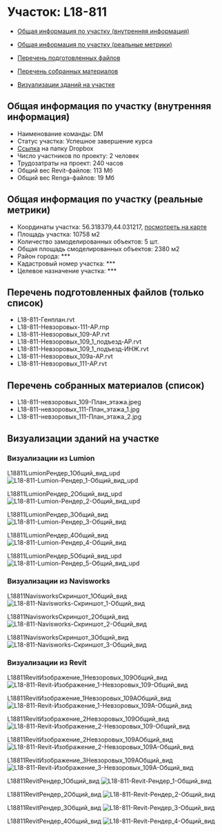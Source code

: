 # Участок: L18-811

* [Общая информация по участку (внутренняя информация)](#Chapter1)

* [Общая информация по участку (реальные метрики)](#Chapter2)

* [Перечень подготовленных файлов](#Chapter3)

* [Перечень собранных материалов](#Chapter4)

* [Визуализации зданий на участке](#Chapter6)

## <a id="Chapter1"></a> Общая информация по участку (внутренняя информация)
+ Наименование команды: DM
+ Статус участка: Успешное завершение курса
+ [Ссылка](https://www.dropbox.com/sh/wvvgv1nw1iqred9/AAD1e-s4jrxq-fLJD_06-qC1a/L18_811?dl=0) на папку Dropbox
+ Число участников по проекту: 2 человек
+ Трудозатраты на проект: 240 часов
+ Общий вес Revit-файлов: 113 Мб
+ Общий вес Renga-файлов: 19 Мб
## <a id="Chapter2"></a> Общая информация по участку (реальные метрики)
+ Координаты участка: 56.318379,44.031217, [посмотреть на карте](https://yandex.ru/maps/47/nizhny-novgorod/?ll=44.031217%2C56.318379&z=19)
+ Площадь участка: 10758 м2
+ Количество замоделированных объектов: 5 шт.
+ Общая площадь смоделированных объектов: 2380 м2
+ Район города: *** 
+ Кадастровый номер участка: *** 
+ Целевое назначение участка: *** 
## <a id="Chapter3"></a> Перечень подготовленных файлов (только список)
+ L18-811-Генплан.rvt
+ L18-811-Невзоровых-111-АР.rnp
+ L18-811-Невзоровых_109-АР.rvt
+ L18-811-Невзоровых_109_1_подъезд-АР.rvt
+ L18-811-Невзоровых_109_1_подъезд-ИНЖ.rvt
+ L18-811-Невзоровых_109а-АР.rvt
+ L18-811-Невзоровых_111-АР.rvt
## <a id="Chapter4"></a> Перечень собранных материалов (список)
+ L18-811-невзоровых_109-План_этажа.jpeg
+ L18-811-невзоровых_111-План_этажа_1.jpg
+ L18-811-невзоровых_111-План_этажа_2.jpg
## <a id="Chapter6"></a> Визуализации зданий на участке
### Визуализации из Lumion
L18811LumionРендер_1Общий_вид_upd
![L18-811-Lumion-Рендер_1-Общий_вид_upd](/Images/L18_811/L18-811-Lumion-Рендер_1-Общий_вид_upd_Compressed.jpg)

L18811LumionРендер_2Общий_вид_upd
![L18-811-Lumion-Рендер_2-Общий_вид_upd](/Images/L18_811/L18-811-Lumion-Рендер_2-Общий_вид_upd_Compressed.jpg)

L18811LumionРендер_3Общий_вид
![L18-811-Lumion-Рендер_3-Общий_вид](/Images/L18_811/L18-811-Lumion-Рендер_3-Общий_вид_Compressed.jpg)

L18811LumionРендер_4Общий_вид
![L18-811-Lumion-Рендер_4-Общий_вид](/Images/L18_811/L18-811-Lumion-Рендер_4-Общий_вид_Compressed.jpg)

L18811LumionРендер_5Общий_вид_upd
![L18-811-Lumion-Рендер_5-Общий_вид_upd](/Images/L18_811/L18-811-Lumion-Рендер_5-Общий_вид_upd_Compressed.jpg)

### Визуализации из Navisworks
L18811NavisworksСкриншот_1Общий_вид
![L18-811-Navisworks-Скриншот_1-Общий_вид](/Images/L18_811/L18-811-Navisworks-Скриншот_1-Общий_вид_Compressed.jpg)

L18811NavisworksСкриншот_2Общий_вид
![L18-811-Navisworks-Скриншот_2-Общий_вид](/Images/L18_811/L18-811-Navisworks-Скриншот_2-Общий_вид_Compressed.jpg)

L18811NavisworksСкриншот_3Общий_вид
![L18-811-Navisworks-Скриншот_3-Общий_вид](/Images/L18_811/L18-811-Navisworks-Скриншот_3-Общий_вид_Compressed.jpg)

### Визуализации из Revit
L18811RevitИзображение_1Невзоровых_109Общий_вид
![L18-811-Revit-Изображение_1-Невзоровых_109-Общий_вид](/Images/L18_811/L18-811-Revit-Изображение_1-Невзоровых_109-Общий_вид_Compressed.jpg)

L18811RevitИзображение_1Невзоровых_109АОбщий_вид
![L18-811-Revit-Изображение_1-Невзоровых_109А-Общий_вид](/Images/L18_811/L18-811-Revit-Изображение_1-Невзоровых_109А-Общий_вид_Compressed.jpg)

L18811RevitИзображение_2Невзоровых_109Общий_вид
![L18-811-Revit-Изображение_2-Невзоровых_109-Общий_вид](/Images/L18_811/L18-811-Revit-Изображение_2-Невзоровых_109-Общий_вид_Compressed.jpg)

L18811RevitИзображение_2Невзоровых_109АОбщий_вид
![L18-811-Revit-Изображение_2-Невзоровых_109А-Общий_вид](/Images/L18_811/L18-811-Revit-Изображение_2-Невзоровых_109А-Общий_вид_Compressed.jpg)

L18811RevitИзображение_3Невзоровых_109АОбщий_вид
![L18-811-Revit-Изображение_3-Невзоровых_109А-Общий_вид](/Images/L18_811/L18-811-Revit-Изображение_3-Невзоровых_109А-Общий_вид_Compressed.jpg)

L18811RevitРендер_1Общий_вид
![L18-811-Revit-Рендер_1-Общий_вид](/Images/L18_811/L18-811-Revit-Рендер_1-Общий_вид_Compressed.jpg)

L18811RevitРендер_2Общий_вид
![L18-811-Revit-Рендер_2-Общий_вид](/Images/L18_811/L18-811-Revit-Рендер_2-Общий_вид_Compressed.jpg)

L18811RevitРендер_3Общий_вид
![L18-811-Revit-Рендер_3-Общий_вид](/Images/L18_811/L18-811-Revit-Рендер_3-Общий_вид_Compressed.jpg)

L18811RevitРендер_4Общий_вид
![L18-811-Revit-Рендер_4-Общий_вид](/Images/L18_811/L18-811-Revit-Рендер_4-Общий_вид_Compressed.jpg)

